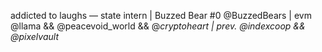 addicted to laughs — state intern | Buzzed Bear #0 @BuzzedBears | evm @llama && @peacevoid_world && @_cryptoheart | prev. @indexcoop && @pixelvault_